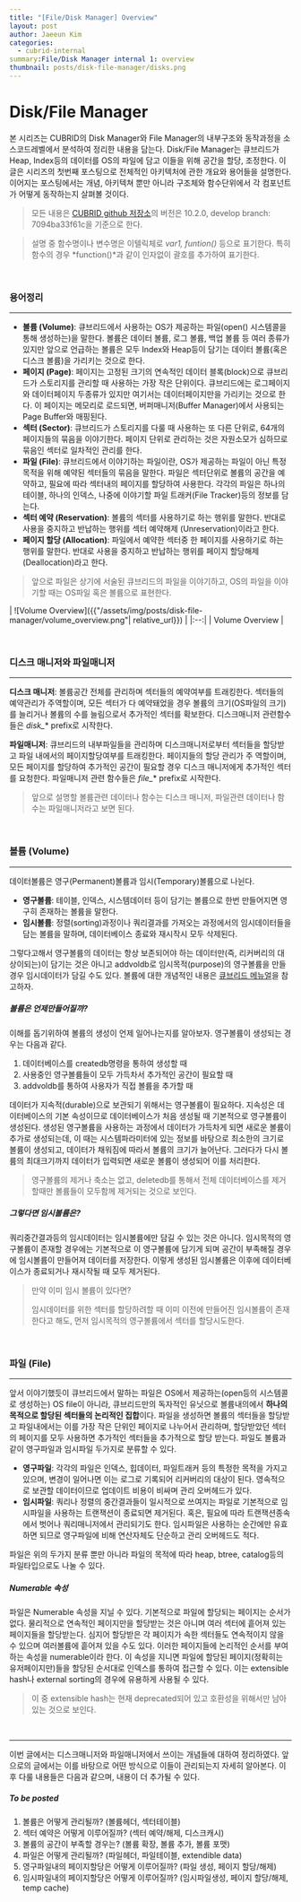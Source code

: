 ```yaml
---
title: "[File/Disk Manager] Overview"
layout: post
author: Jaeeun Kim
categories:
  - cubrid-internal
summary:File/Disk Manager internal 1: overview
thumbnail: posts/disk-file-manager/disks.png
---
```


# **Disk/File Manager**

 본 시리즈는 CUBRID의  Disk Manager와 File Manager의 내부구조와 동작과정을 소스코드레벨에서 분석하여 정리한 내용을 담는다. Disk/File Manager는 큐브리드가 Heap, Index등의 데이터를 OS의 파일에 담고 이들을 위해 공간을 할당, 조정한다. 이 글은 시리즈의 첫번째 포스팅으로 전체적인 아키텍처에 관한 개요와 용어들을 설명한다. 이어지는 포스팅에서는 개념, 아키텍쳐 뿐만 아니라 구조체와 함수단위에서 각 컴포넌트가 어떻게 동작하는지 살펴볼 것이다.

> 모든 내용은 [CUBRID github 저장소](https://github.com/CUBRID/cubrid)의 버전은 10.2.0, develop branch: 7094ba33f61c을 기준으로 한다.

> 설명 중 함수명이나 변수명은 이텔릭체로  *var1, funtion()* 등으로 표기한다. 특히 함수의 경우  *function()*과 같이 인자없이 괄호를 추가하여 표기한다.

&nbsp;

### **용어정리**

------

* **볼륨 (Volume)**: 큐브리드에서 사용하는 OS가 제공하는 파일(open() 시스템콜을 통해 생성하는)을 말한다. 볼륨은 데이터 볼륨, 로그 볼륨, 백업 볼륨 등 여러 종류가 있지만 앞으로 언급하는 볼륨은 모두 Index와 Heap등이 담기는 데이터 볼륨(혹은 디스크 볼륨)을 가리키는 것으로 한다.
* **페이지 (Page)**: 페이지는 고정된 크기의 연속적인 데이터 블록(block)으로 큐브리드가 스토리지를 관리할 때 사용하는 가장 작은 단위이다. 큐브리드에는 로그페이지와 데이터페이지 두종류가 있지만 여기서는 데이터페이지만을 가리키는 것으로 한다. 이 페이지는 메모리로 로드되면, 버퍼매니저(Buffer Manager)에서 사용되는 Page Buffer와 매핑된다.
* **섹터 (Sector)**: 큐브리드가 스토리지를 다룰 때 사용하는 또 다른 단위로, 64개의 페이지들의 묶음을 이야기한다. 페이지 단위로 관리하는 것은 자원소모가 심하므로 묶음인 섹터로 일차적인 관리를 한다.
* **파일 (File)**: 큐브리드에서 이야기하는 파일이란, OS가 제공하는 파일이 아닌 특정 목적을 위해 예약된 섹터들의 묶음을 말한다. 파일은 섹터단위로 볼륨의 공간을 예약하고, 필요에 따라 섹터내의 페이지를 할당하여 사용한다. 각각의 파일은 하나의 테이블, 하나의 인덱스, 나중에 이야기할 파일 트래커(File Tracker)등의 정보를 담는다.
* **섹터 예약 (Reservation)**: 볼륨의 섹터를 사용하기로 하는 행위를 말한다. 반대로 사용을 중지하고 반납하는 행위를 섹터 예약해제 (Unreservation)이라고 한다.
* **페이지 할당 (Allocation)**: 파일에서 예약한 섹터중 한 페이지를 사용하기로 하는 행위를 말한다. 반대로 사용을 중지하고 반납하는 행위를 페이지 할당해제(Deallocation)라고 한다.

> 앞으로 파일은 상기에 서술된 큐브리드의 파일을 이야기하고, OS의 파일을 이야기할 때는 OS파일 혹은 볼륨으로 표현한다.

| ![Volume Overview]({{"/assets/img/posts/disk-file-manager/volume_overview.png"| relative_url}}) |
|:--:|
| Volume Overview |

&nbsp;

### **디스크 매니저와 파일매니저**

---

**디스크 매니저**: 볼륨공간 전체를 관리하며 섹터들의 예약여부를 트래킹한다. 섹터들의 예약관리가 주역할이며, 모든 섹터가 다 예약돼었을 경우 볼륨의 크기(OS파일의 크기)를 늘리거나 볼륨의 수를 늘림으로서 추가적인 섹터를 확보한다. 디스크매니저 관련함수들은 *disk_*\* prefix로 시작한다.

**파일매니저**: 큐브리드의 내부파일들을 관리하며 디스크매니저로부터 섹터들을 할당받고 파일 내에서의 페이지할당여부를 트래킹한다. 페이지들의 할당 관리가 주 역할이며, 모든 페이지를 할당하여 추가적인 공간이 필요할 경우 디스크 매니저에게 추가적인 섹터를 요청한다. 파일매니저 관련 함수들은 *file_*\* prefix로 시작한다.

>앞으로 설명할 볼륨관련 데이터나 함수는 디스크 매니저, 파일관련 데이터나 함수는 파일매니저라고 보면 된다.

&nbsp;

### **볼륨 (Volume)**

---

 데이터볼륨은 영구(Permanent)볼륨과 임시(Temporary)볼륨으로 나뉜다.

* **영구볼륨**: 테이블, 인덱스, 시스템데이터 등이 담기는 볼륨으로 한번 만들어지면 영구히 존재하는 볼륨을 말한다.
* **임시볼륨**: 정렬(sorting)과정이나 쿼리결과를 가져오는 과정에서의 임시데이터들을 담는 볼륨을 말하며, 데이터베이스 종료와 재시작시 모두 삭제된다.

그렇다고해서 영구볼륨의 데이터는 항상 보존되어야 하는 데이터만(즉, 리커버리의 대상이되는)이 담기는 것은 아니고 addvoldb로 임시목적(purpose)의 영구볼륨을 만들경우 임시데이터가 담길 수도 있다. 볼륨에 대한 개념적인 내용은 [큐브리드 메뉴얼](https://www.cubrid.org/manual/en/10.1/intro.html#database-volume-structure)을 참고하자.

##### 볼륨은 언제만들어질까?

 이해를 돕기위하여 볼륨의 생성이 언제 일어나는지를 알아보자. 영구볼륨이 생성되는 경우는 다음과 같다.

1. 데이터베이스를 createdb명령을 통하여 생성할 때
2. 사용중인 영구볼륨들이 모두 가득차서 추가적인 공간이 필요할 때
3. addvoldb를 통하여 사용자가 직접 볼륨을 추가할 때

데이터가 지속적(durable)으로 보관되기 위해서는 영구볼륨이 필요하다. 지속성은 데이터베이스의 기본 속성이므로 데이터베이스가 처음 생성될 때 기본적으로 영구볼륨이 생성된다. 생성된 영구볼륨을 사용하는 과정에서 데이터가 가득차게 되면 새로운 볼륨이 추가로 생성되는데, 이 때는 시스템파라미터에 있는 정보를 바탕으로 최소한의 크기로 볼륨이 생성되고, 데이터가 채워짐에 따라서 볼륨의 크기가 늘어난다. 그러다가 다시 볼륨의 최대크기까지 데이터가 입력되면 새로운 볼륨이 생성되어 이를 처리한다.

> 영구볼륨의 제거나 축소는 없고, deletedb를 통해서 전체 데이터베이스를 제거할때만 볼륨들이 모두함께 제거되는 것으로 보인다.

##### 그렇다면 임시볼륨은?

 쿼리중간결과등의 임시데이터는 임시볼륨에만 담길 수 있는 것은 아니다. 임시목적의 영구볼륨이 존재할 경우에는 기본적으로 이 영구볼륨에 담기게 되며 공간이 부족해질 경우에 임시볼륨이 만들어져 데이터를 저장한다. 이렇게 생성된 임시볼륨은 이후에 데이터베이스가 종료되거나 재시작될 때 모두 제거된다.

> 만약 이미 임시 볼륨이 있다면?
>
> 임시데이터를 위한 섹터를 할당하려할 때 이미 이전에 만들어진 임시볼륨이 존재한다고 해도, 먼저 임시목적의 영구볼륨에서 섹터를 할당시도한다.

&nbsp;

### **파일 (File)**

---

  앞서 이야기했듯이 큐브리드에서 말하는 파일은 OS에서 제공하는(open등의 시스템콜로 생성하는) OS file이 아니라, 큐브리드만의 독자적인 유닛으로 볼륨내의에서 **하나의 목적으로 할당된 섹터들의 논리적인 집합**이다. 파일을 생성하면 볼륨의 섹터들을 할당받고 파일내에서는 이를 가장 작은 단위인 페이지로 나누어서 관리하며, 할당받았던 섹터의 페이지를 모두 사용하면 추가적인 섹터들을 추가적으로 할당 받는다. 파일도 볼륨과 같이 영구파일과 임시파일 두가지로 분류할 수 있다.

* **영구파일**: 각각의 파일은 인덱스, 힙데이터, 파일트래커 등의 특정한 목적을 가지고 있으며, 변경이 일어나면 이는 로그로 기록되어 리커버리의 대상이 된다. 영속적으로 보관할 데이터이므로 업데이트 비용이 비싸며 관리 오버헤드가 있다.
* **임시파일**: 쿼리나 정렬의 중간결과들이 일시적으로 쓰여지는 파일로 기본적으로 임시파일을 사용하는 트랜잭션이 종료되면 제거된다. 혹은, 필요에 따라 트랜잭션종속에서 벗어나 쿼리매니저에서 관리되기도 한다. 임시파일은 사용하는 순간에만 유효하면 되므로 영구파일에 비해 연산자체도 단순하고 관리 오버헤드도 적다.

파일은 위의 두가지 분류 뿐만 아니라 파일의 목적에 따라 heap, btree, catalog등의 파일타입으로도 나눌 수 있다.

##### Numerable 속성

 파일은 Numerable 속성을 지닐 수 있다. 기본적으로 파일에 할당되는 페이지는 순서가 없다. 물리적으로 연속적인 페이지만을 할당받는 것은 아니며 여러 섹터에 흩어져 있는 페이지들을 할당받는다. 심지어 할당받은 각 페이지가 속한 섹터들도 연속적이지 않을 수 있으며 여러볼륨에 흩어져 있을 수도 있다. 이러한 페이지들에 논리적인 순서를 부여하는 속성을 numerable이라 한다. 이 속성을 지니면 파일에 할당된 페이지(정확히는 유저페이지만)들을 할당된 순서대로 인덱스를 통하여 접근할 수 있다. 이는 extensible hash나 external sorting의 경우에 유용하게 사용될 수 있다.

> 이 중 extensible hash는 현재 deprecated되어 있고 호환성을 위해서만 남아있는 것으로 보인다.

&nbsp;

---

 이번 글에서는 디스크매니저와 파일매니저에서 쓰이는 개념들에 대하여 정리하였다. 앞으로의 글에서는 이를 바탕으로 어떤 방식으로 이들이 관리되는지 자세히 알아본다. 이후 다룰 내용들은 다음과 같으며, 내용이 더 추가될 수 있다.

##### To be posted

1. 볼륨은 어떻게 관리될까? (볼륨헤더, 섹터테이블)
2. 섹터 예약은 어떻게 이루어질까? (섹터 예약/해제, 디스크캐시)
3. 볼륨의 공간이 부족할 경우는? (볼륨 확장, 볼륨 추가, 볼륨 포맷)
4. 파일은 어떻게 관리될까? (파일헤더, 파일테이블, extendible data)
5. 영구파일내의 페이지할당은 어떻게 이루어질까? (파일 생성, 페이지 할당/해제)
6. 임시파일내의 페이지할당은 어떻게 이루어질까? (임시파일생성,  페이지 할당/해제, temp cache)



